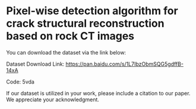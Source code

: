 # Pixel-wise detection algorithm for crack structural reconstruction based on rock CT images

You can download the dataset via the link below:

Dataset Download Link: https://pan.baidu.com/s/1L7IbzObmSQG5gdffB-14xA 

Code: 5vda 

If our dataset is utilized in your work, please include a citation to our paper. We appreciate your acknowledgment.



